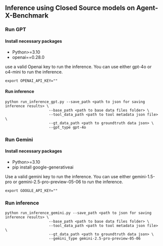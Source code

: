 
## Inference using Closed Source models on Agent-X-Benchmark


### Run GPT

#### Install necessary packages
- Python>=3.10
- openai==0.28.0

use a valid Openai key to run the inference. You can use either gpt-4o or o4-mini to run the inference.

```
export OPENAI_API_KEY=""
```

#### Run inference

```
python run_inference_gpt.py --save_path <path to json for saving inference results> \
					--base_path <path to base data files folder> \
				 	--tool_data_path <path to tool metadata json file> \
 					--gt_data_path <path to groundtruth data json> \
					--gpt_type gpt-4o
```



### Run Gemini

#### Install necessary packages
- Python>=3.10
- pip install google-generativeai

Use a valid gemini key to run the inference. You can use either gemini-1.5-pro or gemini-2.5-pro-preview-05-06 to run the inference.

```
export GOOGLE_API_KEY=""
```

### Run inference

```
python run_inference_gemini.py --save_path <path to json for saving inference results> \
					--base_path <path to base data files folder> \
				 	--tool_data_path <path to tool metadata json file> \
 					--gt_data_path <path to groundtruth data json> \
					--gemini_type gemini-2.5-pro-preview-05-06
```


